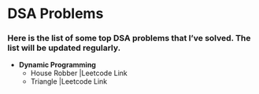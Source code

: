 # DSA Problems

### Here is the list of some top DSA problems that I’ve solved. The list will be updated regularly.

- **Dynamic Programming**
  - House Robber |<a href="https://leetcode.com/problems/house-robber/description/" style="text-decoration:none;" target="_blank">Leetcode Link</a>
  - Triangle |<a href="https://leetcode.com/problems/house-robber/description/](https://leetcode.com/problems/triangle/description/" style="text-decoration:none;" target="_blank">Leetcode Link</a>
